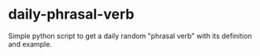# daily-phrasal-verb
Simple python script to get a daily random "phrasal verb" with its definition and example.
